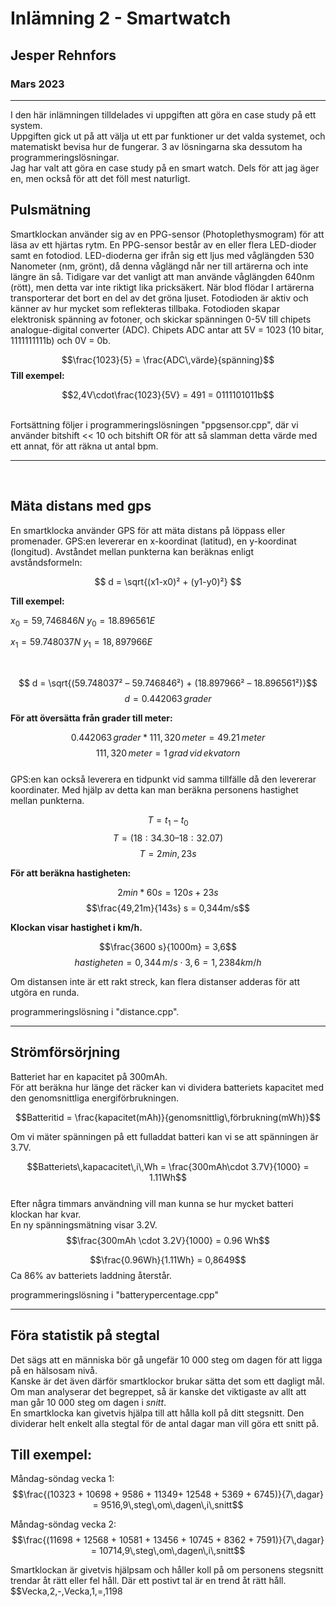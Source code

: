

# Inlämning 2 - Smartwatch
## Jesper Rehnfors
### Mars 2023
---


I den här inlämningen tilldelades vi uppgiften att göra en case study på ett system.  
Uppgiften gick ut på att välja ut ett par funktioner ur det valda systemet, och matematiskt bevisa hur de fungerar. 3 av lösningarna ska dessutom ha programmeringslösningar.  
Jag har valt att göra en case study på en smart watch. Dels för att jag äger en, men också för att det föll mest naturligt.  

## Pulsmätning


Smartklockan använder sig av en PPG-sensor (Photoplethysmogram) för att läsa av ett hjärtas rytm. En PPG-sensor består av en eller flera LED-dioder samt en fotodiod.
LED-dioderna ger ifrån sig ett ljus med våglängden 530 Nanometer (nm, grönt), då denna våglängd når ner till artärerna och inte längre än så. Tidigare var det vanligt att man använde våglängden 640nm (rött), men detta var inte riktigt lika pricksäkert.
När blod flödar I artärerna transporterar det bort en del av det gröna ljuset. Fotodioden är aktiv och känner av hur mycket som reflekteras tillbaka. Fotodioden skapar elektronisk spänning av fotoner, och skickar spänningen 0-5V till chipets analogue-digital converter (ADC).
Chipets ADC antar att 5V = 1023 (10 bitar, 1111111111b) och 0V = 0b.  


$$\frac{1023}{5} = \frac{ADC\,värde}{spänning}$$
**Till exempel:**

$$2,4V\cdot\frac{1023}{5V} = 491 = 0111101011b$$

<br>  
Fortsättning följer i programmeringslösningen "ppgsensor.cpp", där vi använder bitshift << 10 och bitshift OR för att så slamman detta värde med ett annat, för att räkna ut antal bpm.

---
<br>
  
## Mäta distans med gps  

En smartklocka använder GPS för att mäta distans på löppass eller promenader.
GPS:en levererar en x-koordinat (latitud), en y-koordinat (longitud).
Avståndet mellan punkterna kan beräknas enligt avståndsformeln:

$$ d = \sqrt{(x1-x0)² + (y1-y0)²} $$

**Till exempel:**  

$x_0 = 59,746846 N$
$y_0 = 18.896561 E$

$x_1 = 59.748037 N$
$y_1 = 18,897966 E$  

<br>  

$$ d = \sqrt{(59.748037² – 59.746846²) + (18.897966² – 18.896561²)}$$ 
$$d = 0.442063\,grader$$  

**För att översätta från grader till meter:**  

$$0.442063\,grader * 111,320\,meter = 49.21\,meter$$
$$111,320\,meter = 1\,grad\,vid\,ekvatorn$$
<br>
GPS:en kan också leverera en tidpunkt vid samma tillfälle då den levererar koordinater.
Med hjälp av detta kan man beräkna personens hastighet mellan punkterna.

$$T = t_1-t_0$$
$$T = (18:34.30 – 18:32.07)$$
$$T =  2min, 23s$$

**För att beräkna hastigheten:**  

$$2min*60s = 120s + 23s$$
$$\frac{49,21m}{143s} s = 0,344m/s$$

**Klockan visar hastighet i km/h.**

$$\frac{3600 s}{1000m} = 3,6$$
$$hastigheten = 0,344\,m/s \cdot 3,6 = 1,2384 km/h$$

Om distansen inte är ett rakt streck, kan flera distanser adderas för att utgöra en runda.  

programmeringslösning i "distance.cpp".

---
## Strömförsörjning

Batteriet har en kapacitet på 300mAh.  
För att beräkna hur länge det räcker kan vi dividera batteriets kapacitet med den genomsnittliga energiförbrukningen.

$$Batteritid = \frac{kapacitet(mAh)}{genomsnittlig\,förbrukning(mWh)}$$

Om vi mäter spänningen på ett fulladdat batteri kan vi se att spänningen är 3.7V.  

$$Batteriets\,kapacacitet\,i\,Wh = \frac{300mAh\cdot 3.7V}{1000} = 1.11Wh$$  
Efter några timmars användning vill man kunna se hur mycket batteri klockan har kvar.  
En ny spänningsmätning visar 3.2V.
$$\frac{300mAh \cdot 3.2V}{1000} = 0.96 Wh$$

$$\frac{0.96Wh}{1.11Wh} = 0,8649$$
Ca 86% av batteriets laddning återstår.

programmeringslösning i "batterypercentage.cpp"  

---
## Föra statistik på stegtal

Det sägs att en människa bör gå ungefär 10 000 steg om dagen för att ligga på en hälsosam nivå.  
Kanske är det även därför smartklockor brukar sätta det som ett dagligt mål.  
Om man analyserar det begreppet, så är kanske det viktigaste av allt att man går 10 000 steg om dagen i *snitt*.  
En smartklocka kan givetvis hjälpa till att hålla koll på ditt stegsnitt. Den dividerar helt enkelt alla stegtal för de antal dagar man vill göra ett snitt på.  

## Till exempel:
  
  Måndag-söndag vecka 1:
  $$\frac{(10323 + 10698 + 9586 + 11349+ 12548 + 5369 + 6745)}{7\,dagar} = 9516,9\,steg\,om\,dagen\,i\,snitt$$  
  
  Måndag-söndag vecka 2:  
  $$\frac{(11698 + 12568 + 10581 + 13456 + 10745 + 8362 + 7591)}{7\,dagar} = 10714,9\,steg\,om\,dagen\,i\,snitt$$ 

  Smartklockan är givetvis hjälpsam och håller koll på om personens stegsnitt trendar åt rätt eller fel håll. Där ett postivt tal är en trend åt rätt håll.
  $$Vecka\,2\,-\,Vecka\,1\,=\,1198

